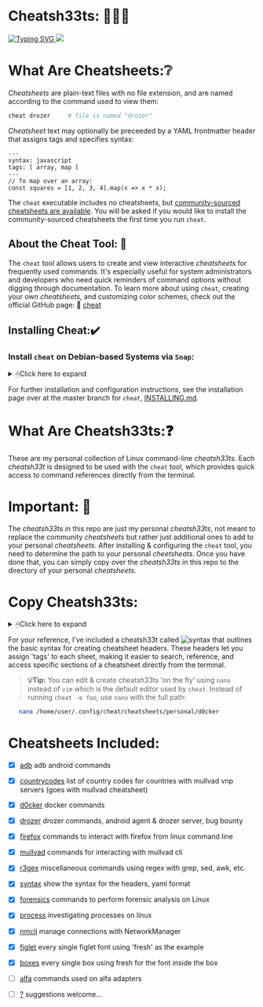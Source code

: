 # Cheatsh33ts: 📙📘📕

<a href="https://git.io/typing-svg">
  <img src="https://readme-typing-svg.demolab.com?font=Fira+Code&pause=1000&color=17F710width=443&lines=Personal+interactive+cheatsheets;on+the+command-line..." alt="Typing SVG" />
</a>

<a href="https://asciinema.org/a/WuQQ4AN8YaXkn5p4Q6AW74bZv" target="_blank">
  <img src="https://asciinema.org/a/WuQQ4AN8YaXkn5p4Q6AW74bZv.svg" />
</a>

# What Are Cheatsheets:❔

*Cheatsheets* are plain-text files with no file extension, and are named
according to the command used to view them:

```sh
cheat drozer     # file is named "drozer"
```

*Cheatsheet* text may optionally be preceeded by a YAML frontmatter header that
assigns tags and specifies syntax:

```
---
syntax: javascript
tags: [ array, map ]
---
// To map over an array:
const squares = [1, 2, 3, 4].map(x => x * x);
```

The `cheat` executable includes no cheatsheets, but [community-sourced
cheatsheets are available][cheatsheets]. You will be asked if you would like to
install the community-sourced cheatsheets the first time you run `cheat`.

## About the Cheat Tool: 🔧
The `cheat` tool allows users to create and view interactive *cheatsheets* for frequently used commands. 
It's especially useful for system administrators and developers who need quick reminders of command 
options without digging through documentation. To learn more about using `cheat`, creating your own *cheatsheets*, 
and customizing color schemes, check out the official GitHub page: 🔗 [cheat](https://github.com/cheat)

## Installing Cheat:✔️

### Install `cheat` on Debian-based Systems via `Snap`: 
<details>
  
<summary>🖱Click here to expand</summary>

You can install `cheat` on Debian-based systems via Snap by running the following commands:

```bash
   snap install cheat
```
### Install Manually
#### Unix-like (straight from the installation page for cheat)
On Unix-like systems, you may simply paste the following snippet into your terminal:

```sh
cd /tmp \
  && wget https://github.com/cheat/cheat/releases/download/4.4.2/cheat-linux-amd64.gz \
  && gunzip cheat-linux-amd64.gz \
  && chmod +x cheat-linux-amd64 \
  && sudo mv cheat-linux-amd64 /usr/local/bin/cheat
```

You may need to need to change the version number (`4.4.2`) and the archive
(`cheat-linux-amd64.gz`) depending on your platform.

See the [releases page][releases] for a list of supported platforms.
</details>

For further installation and configuration instructions, see the installation page over at the master branch for `cheat`, [INSTALLING.md][].

# What Are Cheatsh33ts:❓ 
These are my personal collection of Linux command-line *cheatsh33ts*. Each *cheatsh33t* is designed to be used with the `cheat` tool, which provides quick access to command references directly from the terminal.

# Important: 📍
The *cheatsh33ts* in this repo are just my personal *cheatsh33ts*, not meant to replace the community *cheatsheets* but rather just additional ones to add to your personal *cheatsheets*. After installing & configuring the `cheat` tool, you need to determine the path to your personal *cheetsheats*. Once you have done that, you can simply copy over the *cheatsh33ts* in this repo to the directory of your personal *cheatsheets*. 
# Copy Cheatsh33ts:
<details>
  
<summary>🖱Click here to expand</summary>

## Manually:

Determine the path:
```bash
   cheat -d

community: /home/user/.config/cheat/cheatsheets/community
community: /home/user/.config/cheat/cheatsheets/personal
```
Copy over each cheatsh33t:
```bash
   cd Cheatsh33ts
   cp forensics /home/user/.config/cheat/cheatsheets/personal/forensics
```
## Automate With Bash Script:

You can use the `freshsh33t.sh` Bash script to automatically copy over all of the `cheatsh33ts`. Make sure that the script is in the same directory as the cheatsh33ts you plan on copying over...

Make the script executable:
```bash
   chmod +x freshsh33t.sh
```
Now simply run the Bash script:
```bash
   ./freshsh33t.sh
```
You must add the path to your personal cheetsh33t directory to the `PERSONAL_DIR` variable in order to use the script.
Determine the path
```bash
   cheat -d
   /home/user/.config/cheat/cheatsheets/personal
```
Open up `freshsh33t.sh` and look for line 16:
```bash
   nano freshsh33t.sh
15 # PERSONAL_DIR Variable. After the = Replace with output from cheat -d
16 PERSONAL_DIR=/home/user/.config/cheat/cheatsheets/personal
```
To copy over all of the cheatsh33ts at once:
```bash
   ./freshch33ts.sh --copy
```
To remove all of the cheatsh33ts inside of the personal directory
```bash
   ./freshsh33t.sh --remove
```
## To manually delete cheatsh33ts: 
Determine the path to the personal directory:
```bash
   cheat -d
```
Delete all of the sh33ts:
```bash
   rm /home/user/.config/cheat/cheatsheets/personal/*
```
>**💡Important:**
>This will delete every file in the `personal` directory

You may run into a situation where you have created a *cheatsh33t* that you want to add but a *cheatsheet* already exists. When that happens, I usually just change the name of my cheatsh33t slightly. Here is an example. I created a *cheatsh33t* called `docker` to find out that one already existed. 

```bash
   cheat -l docker

title:         file:                                                         tags:
docker         /home/user/.config/cheat/cheatsheets/community/docker         community
docker-compose /home/user/.config/cheat/cheatsheets/community/docker-compose community,container,docker
d0cker         /home/user/.config/cheat/cheatsheets/personal/d0cker          personal,docker
```
</details>

For your reference, I’ve included a cheatsh33t called ![syntax](https://github.com/DouglasFreshHabian/Cheatsh33ts/blob/main/ch33ts/syntax) that outlines the basic syntax for creating cheatsheet headers. These headers let you assign 'tags' to each sheet, making it easier to search, reference, and access specific sections of a cheatsheet directly from the terminal. 

>**💡Tip:**
>You can edit & create cheatsh33ts 'on the fly' using `nano` instead of `vim` which is the default editor used by `cheat`. Instead of running `cheat -e foo`, use `nano` with the full path:

```bash
   nano /home/user/.config/cheat/cheatsheets/personal/d0cker
```

# Cheatsheets Included:                                                                               
                                                                                                                              
- [x] [adb](https://github.com/DouglasFreshHabian/Cheatsh33ts/blob/main/ch33ts/adb)                           adb android commands                                                                         
- [x] [countrycodes](https://github.com/DouglasFreshHabian/Cheatsh33ts/blob/main/ch33ts/countrycodes)         list of country codes for countries with mullvad vnp servers (goes with mullvad cheatsheet)  
- [x] [d0cker](https://github.com/DouglasFreshHabian/Cheatsh33ts/blob/main/ch33ts/d0cker)                     docker commands                                                                              
- [x] [drozer](https://github.com/DouglasFreshHabian/Cheatsh33ts/blob/main/ch33ts/drozer)                     drozer commands, android agent & drozer server, bug bounty                                   
- [x] [firefox](https://github.com/DouglasFreshHabian/Cheatsh33ts/blob/main/ch33ts/firefox)                   commands to interact with firefox from linux command line                                    
- [x] [mullvad](https://github.com/DouglasFreshHabian/Cheatsh33ts/blob/main/ch33ts/mullvad)                   commands for interacting with mullvad cli                                                    
- [x] [r3gex](https://github.com/DouglasFreshHabian/Cheatsh33ts/blob/main/ch33ts/r3gex)                       miscellaneous commands using regex with grep, sed, awk, etc.                                 
- [x] [syntax](https://github.com/DouglasFreshHabian/Cheatsh33ts/blob/main/ch33ts/syntax)                     show the syntax for the headers, yaml format                                                 
- [x] [forensics](https://github.com/DouglasFreshHabian/Cheatsh33ts/blob/main/ch33ts/forensics)               commands to perform forensic analysis on Linux                                                                                                                                                                                                  
- [x] [process](https://github.com/DouglasFreshHabian/Cheatsh33ts/blob/main/ch33ts/process)                   investigating processes on linux                                                                                                                                                                          
- [x] [nmcli](https://github.com/DouglasFreshHabian/Cheatsh33ts/blob/main/ch33ts/nmcli)                       manage connections with NetworkManager                                                                                                                                                                      
- [x] [figlet](https://github.com/DouglasFreshHabian/Cheatsh33ts/blob/main/ch33ts/figlet)                     every single figlet font using 'fresh' as the example
- [x] [boxes](https://github.com/DouglasFreshHabian/Cheatsh33ts/blob/main/ch33ts/boxes)                       every single box using fresh for the font inside the box                                           
- [ ] [alfa](https://github.com/DouglasFreshHabian/Cheatsh33ts)                                               commands used on alfa adapters  
- [ ] [?](https://github.com/DouglasFreshHabian/Cheatsh33ts)                                                  suggestions welcome...

       
[INSTALLING.md]: https://github.com/cheat/cheat/blob/master/INSTALLING.md
[cheatsheets]:   https://github.com/cheat/cheatsheets
[releases]: https://github.com/cheat/cheat/releases


<!--
  ____ _                _       _     __________ _       
 / ___| |__   ___  __ _| |_ ___| |__ |___ /___ /| |_ ___ ™️
| |   | '_ \ / _ \/ _` | __/ __| '_ \  |_ \ |_ \| __/ __|
| |___| | | |  __/ (_| | |_\__ \ | | |___) |__) | |_\__ \
 \____|_| |_|\___|\__,_|\__|___/_| |_|____/____/ \__|___/ 
            Fresh Forensics, LLC 2025 -->
